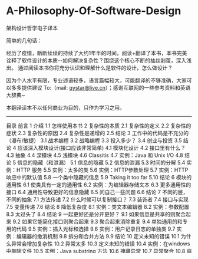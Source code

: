 # A-Philosophy-Of-Software-Design
架构设计哲学电子译本

简单的几句话：

经历了疫情，断断续续的持续了大约1年半的时间，阅读+翻译了本书，本书完美诠释了软件设计的本质--如何解决复杂性？围绕这个核心不断的抽丝剥茧，深入浅出。
通过阅读本书你将充分认识和理解什么是软件的设计，怎么做设计？

因为个人水平有限，专业述语较多，语言篇幅较大，可能翻译的不够准确，大家可以多多提供建议 To:（mail: qystar@live.cn）；感谢互联网的一些参考资料和英语大辞典~

本翻译读本不以任何商业为目的，只作为学习之用。


------------------------------------------------------------------------------------------------------------------------------------
目录
前言
1	介绍
	1.1	怎样使用本书
2	复杂性的本质
	2.1	复杂性的定义
	2.2	复杂性的症状
	2.3	复杂性的原因
	2.4	复杂性是递增的
	2.5	结论
3	工作中的代码是不充分的（瀑布/敏捷）
	3.1	战术编程
	3.2	战略编程
	3.3	投入多少？
	3.4	创业与投资
	3.5	结论
4	应该深入模块设计(接口应该非常简单)
    4.1	模块化设计
	4.2	接口里有什么？
	4.3	抽象
	4.4	深模块
	4.5	浅模块
	4.6	Classitis
	4.7	实例：Java 和 Unix I/O
	4.8	结论
5	信息的隐藏（和泄漏）
	5.1	信息的隐藏
	5.2	信息的泄漏
	5.3	时间的分解
	5.4	实例：HTTP 服务
	5.5	实例：太多的类
	5.6	实例：HTTP参数处理
	5.7	实例：HTTP响应中的默认值
	5.8	一个类中隐藏的信息
	5.9	Taking it too far
	5.10	结论
6	模块的通用性
	6.1	使类具有一定的通用性
	6.2	实例：为编辑器存储文本
	6.3	更多通用性的接口
	6.4	通用性导致更好的信息隐藏
	6.5	问自己一些问题
	6.6	结论
7	不同的层，不同的抽象
	7.1	方法传递
	7.2	什么时候可以复制接口？
	7.3	装饰者
	7.4	接口与实现
	7.5	变量传递
	7.6	结论
8	降低复杂度
	8.1	实例：类文本编辑器
	8.2	实例：参数配置
	8.3	太过头了
	8.4	结论
9	一起更好还是分开更好？
	9.1	如果信息是共享的则聚合起来
	9.2	如果它能简化接口则聚合起来
	9.3	聚合起来消除重复
	9.4	单独通用的和专用的代码
	9.5	实例：插入光标和选择
	9.6	实例：用户记录日志的单独类
	9.7	实例：编辑器的撤消机制
	9.8	拆分和合并方法
	9.9	结论
10	定义未知的错误
10.1	为什么异常会增加复杂性
10.2	异常太多
10.3	定义未知的错误
10.4	实例：在windows中删除文件
10.5	实例：Java substring 方法
10.6	掩藏异常
10.7	异常聚合
10.8	崩溃了吗？
10.9	设计未知的特殊情况
10.10	Talking is too far
10.11	结论
11	设计多个方案
12	为什么写注释？四个原因
12.1	好的代码本身就是文档
12.2	我没有时间写注释
12.3	注释过时，容易误导
12.4	我看到所有的注释都毫无价值
12.5	写好注释的益处
13	注释应该描述那些不明显的事情在代码中
13.1	选择约定
13.2	不要重复代码
13.3	低级的注释增加精确度
13.4	高级的注释增强直觉
13.5	接口文档
13.6	注释实现：什么和为什么，而不是如何
13.7	跨模块设计决策
13.8	结论
13.9	对13.5节的问题回答
14	命名
14.1	实例：坏的命名引起的漏洞
14.2	创建图像
14.3	名字应该要准确
14.4	名字使用的一致性
14.5	一个不同的观点：Go风格引导
14.6	结论
15	先写注释
15.1	延迟的注释不是好注释
15.2	先写注释
15.3	注释是一种设计工具
15.4	早期的注释是有趣的注释
15.5	早期的注释贵吗？
15.6	结论
16	修改已经存在的（老的）代码
16.1	保持战略编程
16.2	注释维护：将注释保留在代码附近  
16.3	注释属于代码，而不是提交日志
16.4	注释维护：避免重复
16.5	注释维护：检查差异
16.6	更高级别注释更易于维护
17	一致性
17.1	一致性示例
17.2	确保一致性
17.3	走得太远
17.4	结论
18	代码应该是易于理解的
18.1	使代码变得显而易见
18.2	使代码变得不那么明显 
18.3	结论
19	软件趋势/动向
19.1	面向对象编程和继承
19.2	敏捷开发
19.3	单元测试
19.4	测试驱动开发
19.5	设计模式
19.6	Getters和setters
19.7	结论
20	性能设计
20.1	如何考虑性能
20.2	修改前的度量
20.3	围绕关键路径设计
20.4	例如：RAMCloud缓冲区
20.5	结论
21	结论
设计原则概要
关于作者



